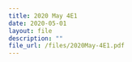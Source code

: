 ```yaml
---
title: 2020 May 4E1
date: 2020-05-01
layout: file
description: ""
file_url: /files/2020May-4E1.pdf
---
```

